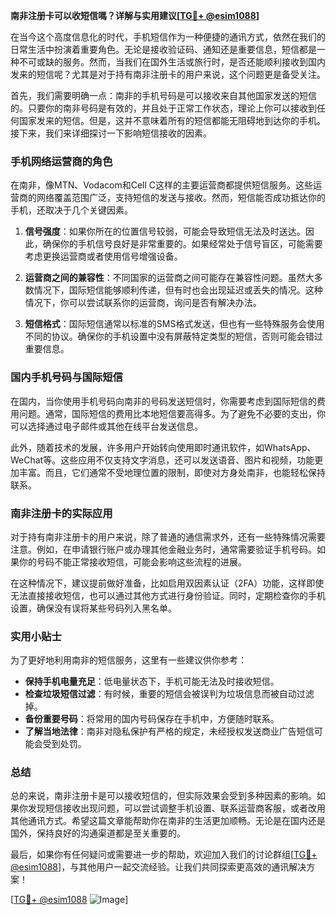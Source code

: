**南非注册卡可以收短信嗎？详解与实用建议[[TG💪+ @esim1088](https://t.me/s/esim1088)]**

在当今这个高度信息化的时代，手机短信作为一种便捷的通讯方式，依然在我们的日常生活中扮演着重要角色。无论是接收验证码、通知还是重要信息，短信都是一种不可或缺的服务。然而，当我们在国外生活或旅行时，是否还能顺利接收到国内发来的短信呢？尤其是对于持有南非注册卡的用户来说，这个问题更是备受关注。

首先，我们需要明确一点：南非的手机号码是可以接收来自其他国家发送的短信的。只要你的南非号码是有效的，并且处于正常工作状态，理论上你可以接收到任何国家发来的短信。但是，这并不意味着所有的短信都能无阻碍地到达你的手机。接下来，我们来详细探讨一下影响短信接收的因素。

### 手机网络运营商的角色

在南非，像MTN、Vodacom和Cell C这样的主要运营商都提供短信服务。这些运营商的网络覆盖范围广泛，支持短信的发送与接收。然而，短信能否成功抵达你的手机，还取决于几个关键因素。

1. **信号强度**：如果你所在的位置信号较弱，可能会导致短信无法及时送达。因此，确保你的手机信号良好是非常重要的。如果经常处于信号盲区，可能需要考虑更换运营商或者使用信号增强设备。

2. **运营商之间的兼容性**：不同国家的运营商之间可能存在兼容性问题。虽然大多数情况下，国际短信能够顺利传递，但有时也会出现延迟或丢失的情况。这种情况下，你可以尝试联系你的运营商，询问是否有解决办法。

3. **短信格式**：国际短信通常以标准的SMS格式发送，但也有一些特殊服务会使用不同的协议。确保你的手机设置中没有屏蔽特定类型的短信，否则可能会错过重要信息。

### 国内手机号码与国际短信

在国内，当你使用手机号码向南非的号码发送短信时，你需要考虑到国际短信的费用问题。通常，国际短信的费用比本地短信要高得多。为了避免不必要的支出，你可以选择通过电子邮件或其他在线平台发送信息。

此外，随着技术的发展，许多用户开始转向使用即时通讯软件，如WhatsApp、WeChat等。这些应用不仅支持文字消息，还可以发送语音、图片和视频，功能更加丰富。而且，它们通常不受地理位置的限制，即使对方身处南非，也能轻松保持联系。

### 南非注册卡的实际应用

对于持有南非注册卡的用户来说，除了普通的通信需求外，还有一些特殊情况需要注意。例如，在申请银行账户或办理其他金融业务时，通常需要验证手机号码。如果你的号码不能正常接收短信，可能会影响这些流程的进展。

在这种情况下，建议提前做好准备，比如启用双因素认证（2FA）功能，这样即使无法直接接收短信，也可以通过其他方式进行身份验证。同时，定期检查你的手机设置，确保没有误将某些号码列入黑名单。

### 实用小贴士

为了更好地利用南非的短信服务，这里有一些建议供你参考：

- **保持手机电量充足**：低电量状态下，手机可能无法及时接收短信。
- **检查垃圾短信过滤**：有时候，重要的短信会被误判为垃圾信息而被自动过滤掉。
- **备份重要号码**：将常用的国内号码保存在手机中，方便随时联系。
- **了解当地法律**：南非对隐私保护有严格的规定，未经授权发送商业广告短信可能会受到处罚。

### 总结

总的来说，南非注册卡是可以接收短信的，但实际效果会受到多种因素的影响。如果你发现短信接收出现问题，可以尝试调整手机设置、联系运营商客服，或者改用其他通讯方式。希望这篇文章能帮助你在南非的生活更加顺畅。无论是在国内还是国外，保持良好的沟通渠道都是至关重要的。

最后，如果你有任何疑问或需要进一步的帮助，欢迎加入我们的讨论群组[[TG💪+ @esim1088](https://t.me/s/esim1088)]，与其他用户一起交流经验。让我们共同探索更高效的通讯解决方案！

[[TG💪+ @esim1088](https://t.me/s/esim1088) ![Image](https://i.postimg.cc/4NQfJmqS/Snipaste-2025-05-13-00-14-12.png)]
